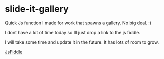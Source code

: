 # slide-it-gallery
Quick Js function I made for work that spawns a gallery. No big deal. :)

I dont have a lot of time today so Ill just drop a link to the js fiddle.

I will take some time and update it in the future. It has lots of room to grow.

[JsFiddle](https://jsfiddle.net/x_sus/9ugcot8e/)
